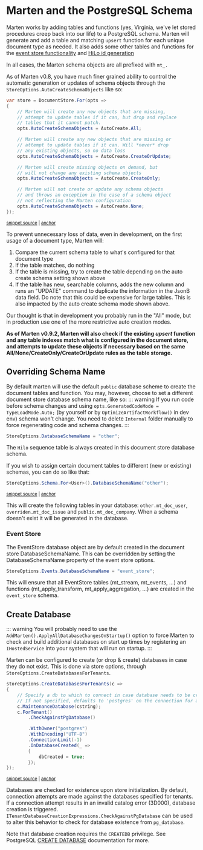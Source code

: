 # Marten and the PostgreSQL Schema

Marten works by adding tables and functions (yes, Virginia, we've let stored procedures creep back into our life) to a PostgreSQL schema. Marten will generate and add a table and matching `upsert` function for each unique document type as needed. It also adds some other tables and functions for the [event store functionality](/events/) and [HiLo id generation](/documents/identity)

In all cases, the Marten schema objects are all prefixed with `mt_.`

As of Marten v0.8, you have much finer grained ability to control the automatic generation or updates of schema objects through the
`StoreOptions.AutoCreateSchemaObjects` like so:

<!-- snippet: sample_AutoCreateSchemaObjects -->
<a id='snippet-sample_autocreateschemaobjects'></a>
```cs
var store = DocumentStore.For(opts =>
{
    // Marten will create any new objects that are missing,
    // attempt to update tables if it can, but drop and replace
    // tables that it cannot patch.
    opts.AutoCreateSchemaObjects = AutoCreate.All;

    // Marten will create any new objects that are missing or
    // attempt to update tables if it can. Will *never* drop
    // any existing objects, so no data loss
    opts.AutoCreateSchemaObjects = AutoCreate.CreateOrUpdate;

    // Marten will create missing objects on demand, but
    // will not change any existing schema objects
    opts.AutoCreateSchemaObjects = AutoCreate.CreateOnly;

    // Marten will not create or update any schema objects
    // and throws an exception in the case of a schema object
    // not reflecting the Marten configuration
    opts.AutoCreateSchemaObjects = AutoCreate.None;
});
```
<sup><a href='https://github.com/JasperFx/marten/blob/master/src/CoreTests/StoreOptionsTests.cs#L47-L73' title='Snippet source file'>snippet source</a> | <a href='#snippet-sample_autocreateschemaobjects' title='Start of snippet'>anchor</a></sup>
<!-- endSnippet -->

To prevent unnecessary loss of data, even in development, on the first usage of a document type, Marten will:

1. Compare the current schema table to what's configured for that document type
2. If the table matches, do nothing
3. If the table is missing, try to create the table depending on the auto create schema setting shown above
4. If the table has new, searchable columns, adds the new column and runs an "UPDATE" command to duplicate the
   information in the JsonB data field. Do note that this could be expensive for large tables. This is also impacted
   by the auto create schema mode shown above.

Our thought is that in development you probably run in the "All" mode, but in production use one of the more restrictive auto creation modes.

**As of Marten v0.9.2, Marten will also check if the existing _upsert_ function and any table indexes match
what is configured in the document store, and attempts to update these objects if necessary based on the same
All/None/CreateOnly/CreateOrUpdate rules as the table storage.**

## Overriding Schema Name

By default marten will use the default `public` database scheme to create the document tables and function. You may, however, choose to set a different document store database schema name, like so:
::: warning If you run code before schema changes and using `opts.GeneratedCodeMode = TypeLoadMode.Auto;` (by yourself or by `OptimizeArtifactWorkflow()` in dev env) schema won't change. You need to delete `Internal` folder manually to force regenerating code and schema changes.  :::

```cs
StoreOptions.DatabaseSchemaName = "other";
```

The `Hilo` sequence table is always created in this document store database schema.

If you wish to assign certain document tables to different (new or existing) schemas, you can do so like that:

```cs
StoreOptions.Schema.For<User>().DatabaseSchemaName("other");
```
<sup><a href='https://github.com/JasperFx/marten/blob/master/src/Marten.Schema.Testing/DocumentSchemaTests.cs#L154-L167' title='Snippet source file'>snippet source</a> | <a href='#snippet-sample_override_schema_per_table' title='Start of snippet'>anchor</a></sup>
<!-- endSnippet -->

This will create the following tables in your database: `other.mt_doc_user`, `overriden.mt_doc_issue` and `public.mt_doc_company`. When a schema doesn't exist it will be generated in the database.

### Event Store

The EventStore database object are by default created in the document store DatabaseSchemaName. This can be overridden by setting the DatabaseSchemaName property of the event store options.

```cs
StoreOptions.Events.DatabaseSchemaName = "event_store";
```

This will ensure that all EventStore tables (mt_stream, mt_events, ...) and functions (mt_apply_transform, mt_apply_aggregation, ...) are created in the `event_store` schema.

## Create Database

::: warning
You will probably need to use the `AddMarten().ApplyAllDatabaseChangesOnStartup()` option to force Marten to check and build additional databases on start up times by registering
an `IHostedService` into your system that will run on startup.
:::

Marten can be configured to create (or drop & create) databases in case they do not exist. This is done via store options, through `StoreOptions.CreateDatabasesForTenants`.

<!-- snippet: sample_marten_create_database -->
<a id='snippet-sample_marten_create_database'></a>
```cs
storeOptions.CreateDatabasesForTenants(c =>
{
    // Specify a db to which to connect in case database needs to be created.
    // If not specified, defaults to 'postgres' on the connection for a tenant.
    c.MaintenanceDatabase(cstring);
    c.ForTenant()
        .CheckAgainstPgDatabase()

        .WithOwner("postgres")
        .WithEncoding("UTF-8")
        .ConnectionLimit(-1)
        .OnDatabaseCreated(_ =>
        {
            dbCreated = true;
        });
});
```
<sup><a href='https://github.com/JasperFx/marten/blob/master/src/CoreTests/create_database_Tests.cs#L41-L58' title='Snippet source file'>snippet source</a> | <a href='#snippet-sample_marten_create_database' title='Start of snippet'>anchor</a></sup>
<!-- endSnippet -->

Databases are checked for existence upon store initialization. By default, connection attempts are made against the databases specified for tenants. If a connection attempt results in an invalid catalog error (3D000), database creation is triggered. `ITenantDatabaseCreationExpressions.CheckAgainstPgDatabase` can be used to alter this behavior to check for database existence from `pg_database`.

Note that database creation requires the `CREATEDB` privilege. See PostgreSQL [CREATE DATABASE](https://www.postgresql.org/docs/current/static/sql-createdatabase.html) documentation for more.
